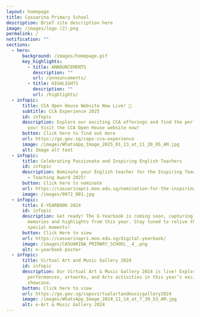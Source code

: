 ```yaml
---
layout: homepage
title: Casuarina Primary School
description: Brief site description here
image: /images/logo (2).png
permalink: /
notification: ""
sections:
  - hero:
      background: /images/homepage.gif
      key_highlights:
        - title: ANNOUNCEMENTS
          description: ""
          url: /announcements/
        - title: HIGHLIGHTS
          description: ""
          url: /highlights/
  - infopic:
      title: CCA Open House Website Now Live! 🎉
      subtitle: CCA Experience 2025
      id: infopic
      description: Explore our exciting CCA offerings and find the perfect fit for
        you! Visit the CCA Open House website now!
      button: Click here to find out more
      url: https://go.gov.sg/caps-cca-experience
      image: /images/WhatsApp_Image_2025_01_13_at_11_20_05_AM.jpg
      alt: Image alt text
  - infopic:
      title: Celebrating Passionate and Inspiring English Teachers
      id: infopic
      description: Nominate your English teacher for the Inspiring Teacher of English
        - Teaching Award 2025!
      button: Click here to nominate
      url: https://casuarinapri.moe.edu.sg/nomination-for-the-inspiring-teacher-of-english-teaching-award/
      image: /images/0072_001.jpg
  - infopic:
      title: E-YEARBOOK 2024
      id: infopic
      description: Get ready! The E-Yearbook is coming soon, capturing all the amazing
        memories and highlights from this year. Stay tuned to relive those
        special moments!
      button: Click Here to view
      url: https://casuarinapri.moe.edu.sg/digital-yearbook/
      image: /images/CASUARINA_PRIMARY_SCHOOL__4_.png
      alt: e-yearbook poster
  - infopic:
      title: Virtual Art and Music Gallery 2024
      id: infopic
      description: Our Virtual Art & Music Gallery 2024 is live! Explore students'
        performances, artworks, and Arts activities in this year’s exciting
        showcase.
      button: Click here to view
      url: https://go.gov.sg/capsvirtualartandmusicgallery2024
      image: /images/WhatsApp_Image_2024_11_14_at_7_39_53_AM.jpg
      alt: e-Art & Music Gallery 2024
---
```

